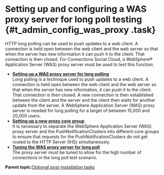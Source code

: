 # Setting up and configuring a WAS proxy server for long poll testing {#t_admin_config_was_proxy .task}

HTTP long polling can be used to push updates to a web client. A connection is held open between the web client and the web server so that when the server has new information it can push it to the client. That connection is then closed. For Connections Social Cloud, a WebSphere® Application Server \(WAS\) proxy server must be used to test this function.

-   **[Setting up a WAS proxy server for long polling](../secure/t_admin_setting_up_WASProxy_t.md)**  
Long polling is a technique used to push updates to a web client. A connection is held open between the web client and the web server so that when the server has new information, it can push it to the client. That connection is then closed. A new connection is then established between the client and the server and the client then waits for another update from the server. A WebSphere Application Server \(WAS\) proxy server is needed for long polling for a target of between 15,000 and 20,000 users.
-   **[Setting up a new proxy core group](../secure/t_admin_setting_up_ProxyCoreGroup_t.md)**  
It is necessary to separate the WebSphere Application Server \(WAS\) proxy server and the PushNotificationClusters into different core groups to ensure that requests for the PushNotificationClusters do not get routed to the HTTP Server \(IHS\) simultaneously.
-   **[Tuning the WAS proxy server for long poll](../secure/t_admin_tuning_WASProxy_t.md)**  
The proxy server must be tuned to allow for the high number of connections in the long poll test scenario.

**Parent topic:**[Optional post-installation tasks](../install/c_optional_post-install_tasks.md)

